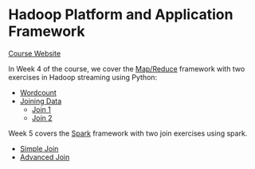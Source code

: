 # Hadoop Platform and Application Framework
[Course Website](http://www.coursera.org/learn/hadoop/)

In Week 4 of the course, we cover the [Map/Reduce](https://github.com/juliaawu/coursera-hadoop-platform-and-application-framework/tree/master/map-reduce) framework with two exercises in Hadoop streaming using Python:
  - [Wordcount](https://github.com/juliaawu/coursera-hadoop-platform-and-application-framework/tree/master/map-reduce/wordcount-assignment)
  - [Joining Data](https://github.com/juliaawu/coursera-hadoop-platform-and-application-framework/tree/master/map-reduce/joining-data-assignment)
    * [Join 1](https://github.com/juliaawu/coursera-hadoop-platform-and-application-framework/tree/master/map-reduce/joining-data-assignment/simple-join)
    * [Join 2](https://github.com/juliaawu/coursera-hadoop-platform-and-application-framework/tree/master/map-reduce/joining-data-assignment/advanced-join)

Week 5 covers the [Spark](https://github.com/juliaawu/coursera-hadoop-platform-and-application-framework/tree/master/spark) framework with two join exercises using spark.
  - [Simple Join](https://github.com/juliaawu/coursera-hadoop-platform-and-application-framework/tree/master/spark/simple-join-assignment)
  - [Advanced Join](https://github.com/juliaawu/coursera-hadoop-platform-and-application-framework/tree/master/spark/advanced-join-assignment)